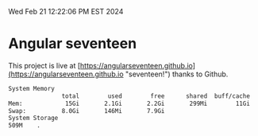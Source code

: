 Wed Feb 21 12:22:06 PM EST 2024

# Angular seventeen


This project is live at [https://angularseventeen.github.io](https://angularseventeen.github.io "seventeen!") thanks to Github.

```bash
System Memory
               total        used        free      shared  buff/cache   available
Mem:            15Gi       2.1Gi       2.2Gi       299Mi        11Gi        13Gi
Swap:          8.0Gi       146Mi       7.9Gi
System Storage
509M	.
```
